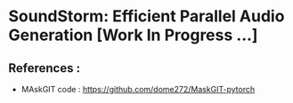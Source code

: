 # SoundStorm: Efficient Parallel Audio Generation [Work In Progress ...]





## References :

* MAskGIT code : https://github.com/dome272/MaskGIT-pytorch

